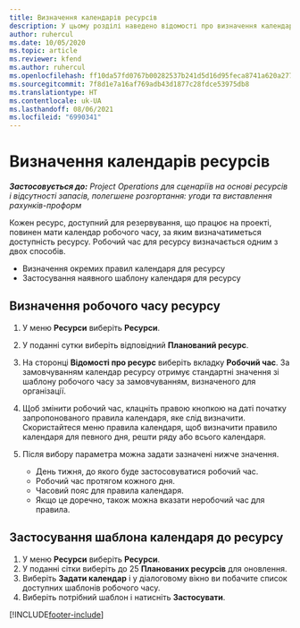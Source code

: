 ```yaml
---
title: Визначення календарів ресурсів
description: У цьому розділі наведено відомості про визначення календарів робочого часу для ресурсів у Project Operations.
author: ruhercul
ms.date: 10/05/2020
ms.topic: article
ms.reviewer: kfend
ms.author: ruhercul
ms.openlocfilehash: ff10da57fd0767b00282537b241d5d16d95feca8741a620a277306bd8aa53ce5
ms.sourcegitcommit: 7f8d1e7a16af769adb43d1877c28fdce53975db8
ms.translationtype: HT
ms.contentlocale: uk-UA
ms.lasthandoff: 08/06/2021
ms.locfileid: "6990341"
---
```

# <a name="define-resource-calendars"></a>Визначення календарів ресурсів

_**Застосовується до:** Project Operations для сценаріїв на основі ресурсів і відсутності запасів, полегшене розгортання: угоди та виставлення рахунків-проформ_

Кожен ресурс, доступний для резервування, що працює на проекті, повинен мати календар робочого часу, за яким визначатиметься доступність ресурсу. Робочий час для ресурсу визначається одним з двох способів. 

   - Визначення окремих правил календаря для ресурсу
   - Застосування наявного шаблону календаря для ресурсу

## <a name="define-a-resources-working-hours"></a>Визначення робочого часу ресурсу

1. У меню **Ресурси** виберіть **Ресурси**.
2. У поданні сутки виберіть відповідний **Планований ресурс**.
3. На сторонці **Відомості про ресурс** виберіть вкладку **Робочий час**. За замовчуванням календар ресурсу отримує стандартні значення зі шаблону робочого часу за замовчуванням, визначеного для організації.
4. Щоб змінити робочий час, клацніть правою кнопкою на даті початку запропонованого правила календаря, яке слід визначити. Скористайтеся меню правила календаря, щоб визначити правило календаря для певного дня, решти ряду або всього календаря.
5. Після вибору параметра можна задати зазначені нижче значення.

    - День тижня, до якого буде застосовуватися робочий час.
    - Робочий час протягом кожного дня.
    - Часовий пояс для правила календаря.
    - Якщо це доречно, також можна вказати неробочий час для правила.

## <a name="applying-a-calendar-template-to-a-resource"></a>Застосування шаблона календаря до ресурсу

1. У меню **Ресурси** виберіть **Ресурси**.
2. У поданні сітки виберіть до 25 **Планованих ресурсів** для оновлення.
3. Виберіть **Задати календар** і у діалоговому вікно ви побачите список доступних шаблонів робочого часу.
4. Виберіть потрібний шаблон і натисніть **Застосувати**.


[!INCLUDE[footer-include](../includes/footer-banner.md)]